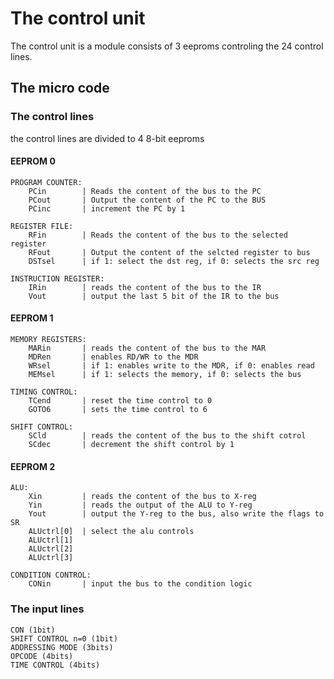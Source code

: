 # The control unit

The control unit is a module consists of 3 eeproms controling the 24 control lines.


## The micro code

### The control lines

the control lines are divided to 4 8-bit eeproms

#### EEPROM 0

```text
PROGRAM COUNTER:
    PCin        | Reads the content of the bus to the PC
    PCout       | Output the content of the PC to the BUS
    PCinc       | increment the PC by 1

REGISTER FILE:
    RFin        | Reads the content of the bus to the selected register
    RFout       | Output the content of the selcted register to bus
    DSTsel      | if 1: select the dst reg, if 0: selects the src reg

INSTRUCTION REGISTER:
    IRin        | reads the content of the bus to the IR
    Vout        | output the last 5 bit of the IR to the bus
```

#### EEPROM 1

```text
MEMORY REGISTERS:
    MARin       | reads the content of the bus to the MAR
    MDRen       | enables RD/WR to the MDR
    WRsel       | if 1: enables write to the MDR, if 0: enables read
    MEMsel      | if 1: selects the memory, if 0: selects the bus

TIMING CONTROL:
    TCend       | reset the time control to 0
    GOTO6       | sets the time control to 6

SHIFT CONTROL:
    SCld        | reads the content of the bus to the shift cotrol
    SCdec       | decrement the shift control by 1
```

#### EEPROM 2

```text
ALU:
    Xin         | reads the content of the bus to X-reg
    Yin         | reads the output of the ALU to Y-reg
    Yout        | output the Y-reg to the bus, also write the flags to SR
    ALUctrl[0]  | select the alu controls
    ALUctrl[1]  
    ALUctrl[2]
    ALUctrl[3]

CONDITION CONTROL:
    CONin       | input the bus to the condition logic
```

### The input lines

```text
CON (1bit)
SHIFT CONTROL n=0 (1bit)    
ADDRESSING MODE (3bits)
OPCODE (4bits)
TIME CONTROL (4bits)
```
